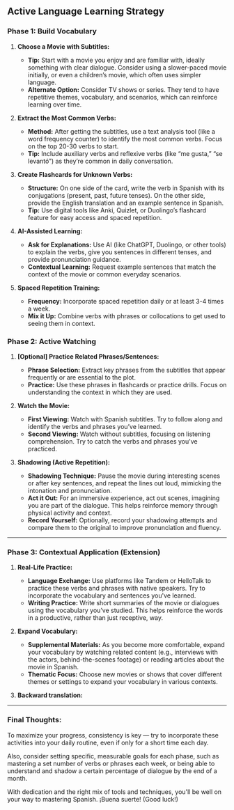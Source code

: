 ## **Active Language Learning Strategy**

### **Phase 1: Build Vocabulary**

1. **Choose a Movie with Subtitles:**
   - **Tip:** Start with a movie you enjoy and are familiar with, ideally something with clear dialogue. Consider using a slower-paced movie initially, or even a children’s movie, which often uses simpler language.
   - **Alternate Option:** Consider TV shows or series. They tend to have repetitive themes, vocabulary, and scenarios, which can reinforce learning over time.

2. **Extract the Most Common Verbs:**
   - **Method:** After getting the subtitles, use a text analysis tool (like a word frequency counter) to identify the most common verbs. Focus on the top 20-30 verbs to start.
   - **Tip:** Include auxiliary verbs and reflexive verbs (like “me gusta,” “se levantó”) as they’re common in daily conversation.

3. **Create Flashcards for Unknown Verbs:**
   - **Structure:** On one side of the card, write the verb in Spanish with its conjugations (present, past, future tenses). On the other side, provide the English translation and an example sentence in Spanish.
   - **Tip:** Use digital tools like Anki, Quizlet, or Duolingo’s flashcard feature for easy access and spaced repetition.

4. **AI-Assisted Learning:**
   - **Ask for Explanations:** Use AI (like ChatGPT, Duolingo, or other tools) to explain the verbs, give you sentences in different tenses, and provide pronunciation guidance.
   - **Contextual Learning:** Request example sentences that match the context of the movie or common everyday scenarios.

5. **Spaced Repetition Training:**
   - **Frequency:** Incorporate spaced repetition daily or at least 3-4 times a week.
   - **Mix it Up:** Combine verbs with phrases or collocations to get used to seeing them in context.

### **Phase 2: Active Watching**

1. **[Optional] Practice Related Phrases/Sentences:**
   - **Phrase Selection:** Extract key phrases from the subtitles that appear frequently or are essential to the plot.
   - **Practice:** Use these phrases in flashcards or practice drills. Focus on understanding the context in which they are used.

2. **Watch the Movie:**
   - **First Viewing:** Watch with Spanish subtitles. Try to follow along and identify the verbs and phrases you’ve learned.
   - **Second Viewing:** Watch without subtitles, focusing on listening comprehension. Try to catch the verbs and phrases you've practiced.

3. **Shadowing (Active Repetition):**
   - **Shadowing Technique:** Pause the movie during interesting scenes or after key sentences, and repeat the lines out loud, mimicking the intonation and pronunciation.
   - **Act it Out:** For an immersive experience, act out scenes, imagining you are part of the dialogue. This helps reinforce memory through physical activity and context.
   - **Record Yourself:** Optionally, record your shadowing attempts and compare them to the original to improve pronunciation and fluency.

---

### **Phase 3: Contextual Application (Extension)**
   
1. **Real-Life Practice:**
   - **Language Exchange:** Use platforms like Tandem or HelloTalk to practice these verbs and phrases with native speakers. Try to incorporate the vocabulary and sentences you've learned.
   - **Writing Practice:** Write short summaries of the movie or dialogues using the vocabulary you’ve studied. This helps reinforce the words in a productive, rather than just receptive, way.

2. **Expand Vocabulary:**
   - **Supplemental Materials:** As you become more comfortable, expand your vocabulary by watching related content (e.g., interviews with the actors, behind-the-scenes footage) or reading articles about the movie in Spanish.
   - **Thematic Focus:** Choose new movies or shows that cover different themes or settings to expand your vocabulary in various contexts.

3. **Backward translation:**

---

### **Final Thoughts:**
To maximize your progress, consistency is key — try to incorporate these activities into your daily routine, even if only for a short time each day.

Also, consider setting specific, measurable goals for each phase, such as mastering a set number of verbs or phrases each week, or being able to understand and shadow a certain percentage of dialogue by the end of a month.

With dedication and the right mix of tools and techniques, you'll be well on your way to mastering Spanish. ¡Buena suerte! (Good luck!)